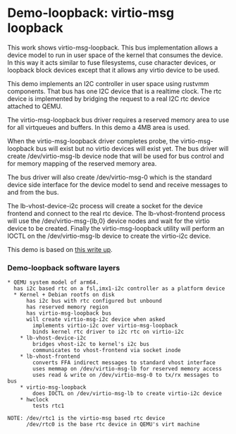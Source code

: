 # Demo-loopback: virtio-msg loopback

This work shows virtio-msg-loopback.  This bus implementation allows a device
model to run in user space of the kernel that consumes the device.  In this way
it acts similar to fuse filesystems, cuse character devices, or loopback block
devices except that it allows any virtio device to be used.

This demo implements an I2C controller in user space using rustvmm components.
That bus has one I2C device that is a realtime clock.  The rtc device is
implemented by bridging the request to a real I2C rtc device attached to QEMU.

The virtio-msg-loopback bus driver requires a reserved memory area to use for
all virtqueues and buffers.  In this demo a 4MB area is used.

When the virtio-msg-loopback driver completes probe, the virtio-msg-loopback
bus will exist but no virtio devices will exist yet.  The bus driver will create
/dev/virtio-msg-lb device node that will be used for bus control and for memory
mapping of the reserved memory area.

The bus driver will also create /dev/virtio-msg-0 which is the standard device
side interface for the device model to send and receive messages to and from
the bus.

The lb-vhost-device-i2c process will create a socket for the device frontend
and connect to the real rtc device.  The lb-vhost-frontend process will use the
/dev/virtio-msg-{lb,0} device nodes and wait for the virtio device to be
created.  Finally the virtio-msg-loopback utility will perform an IOCTL on the 
/dev/virtio-msg-lb device to create the virtio-i2c device.

This demo is based on [this write up](https://linaro.atlassian.net/wiki/spaces/HVAC/pages/30104092673/2025-06+kernel+prototype+with+Virtio+Message+Loopback).

### Demo-loopback software layers

```
* QEMU system model of arm64.
  has i2c based rtc on a fsl,imx1-i2c controller as a platform device
  * Kernel + Debian rootfs on disk
      has i2c bus with rtc configured but unbound
      has reserved memory region
      has virtio-msg-loopback bus
      will create virtio-msg-i2c device when asked
        implements virtio-i2c over virtio-msg-loopback
        binds kernel rtc driver to i2c rtc on virtio-i2c
    * lb-vhost-device-i2c
        bridges vhost-i2c to kernel's i2c bus
        communicates to vhost-frontend via socket inode
    * lb-vhost-frontend
        converts FFA indirect messages to standard vhost interface
        uses memmap on /dev/virtio-msg-lb for reserved memory access
        uses read & write on /dev/virtio-msg-0 to tx/rx messages to bus
    * virtio-msg-loopback
        does IOCTL on /dev/virtio-msg-lb to create virtio-i2c device
    * hwclock
        tests rtc1

NOTE: /dev/rtc1 is the virtio-msg based rtc device
      /dev/rtc0 is the base rtc device in QEMU's virt machine
```
